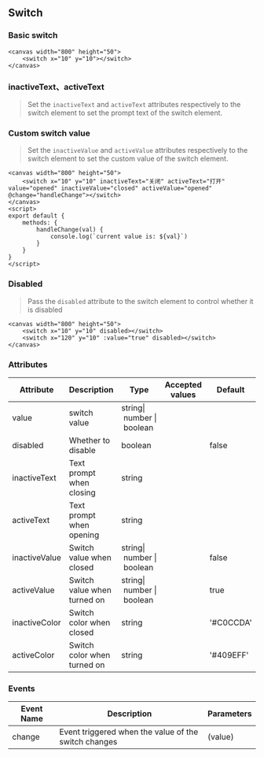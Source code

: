 ## Switch

### Basic switch

<ClientOnly>
<vp-switch></vp-switch>
</ClientOnly>

```canvas
<canvas width="800" height="50">
    <switch x="10" y="10"></switch>
</canvas>
```

### inactiveText、activeText

> Set the `inactiveText` and `activeText` attributes respectively to the switch element to set the prompt text of the switch element.

<ClientOnly>
<vp-switch-text></vp-switch-text>
</ClientOnly>

<canvas width="800" height="50">
    <switch x="10" y="10" inactiveText="关闭" activeText="打开"></switch>
</canvas>

### Custom switch value

> Set the `inactiveValue` and `activeValue` attributes respectively to the switch element to set the custom value of the switch element.

<ClientOnly>
<vp-switch-value></vp-switch-value>
</ClientOnly>

```canvas
<canvas width="800" height="50">
    <switch x="10" y="10" inactiveText="关闭" activeText="打开" value="opened" inactiveValue="closed" activeValue="opened" @change="handleChange"></switch>
</canvas>
<script>
export default {
	methods: {
		handleChange(val) {
			console.log(`current value is: ${val}`)
		}
	}
}
</script>
```

### Disabled

> Pass the `disabled` attribute to the switch element to control whether it is disabled

<ClientOnly>
<vp-switch-disabled></vp-switch-disabled>
</ClientOnly>

```canvas
<canvas width="800" height="50">
	<switch x="10" y="10" disabled></switch>
	<switch x="120" y="10" :value="true" disabled></switch>
</canvas>
```

### Attributes

| Attribute     | Description                 | Type                          | Accepted values | Default   |
| ------------- | --------------------------- | ----------------------------- | --------------- | --------- |
| value         | switch value                | string\| number \| boolean |                 |           |
| disabled      | Whether to disable          | boolean                       |                 | false     |
| inactiveText  | Text prompt when closing    | string                        |                 |           |
| activeText    | Text prompt when opening    | string                        |                 |           |
| inactiveValue | Switch value when closed    | string\| number \| boolean |                 | false     |
| activeValue   | Switch value when turned on | string\| number \| boolean |                 | true      |
| inactiveColor | Switch color when closed    | string                        |                 | '#C0CCDA' |
| activeColor   | Switch color when turned on | string                        |                 | '#409EFF' |

### Events

| Event Name | Description                                          | Parameters |
| ---------- | ---------------------------------------------------- | ---------- |
| change     | Event triggered when the value of the switch changes | (value)    |
